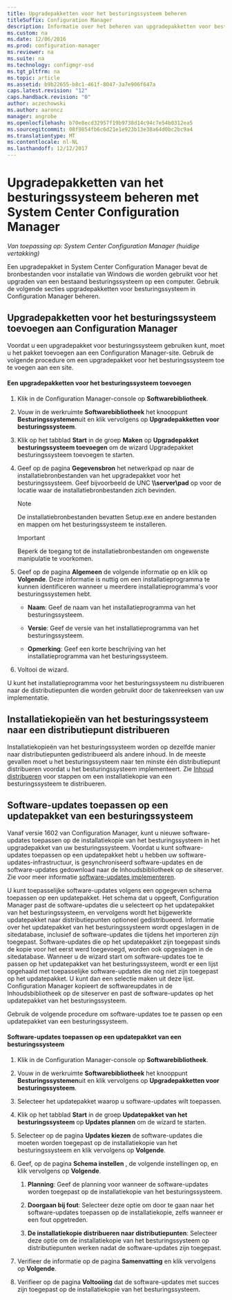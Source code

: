 ```yaml
---
title: Upgradepakketten voor het besturingssysteem beheren
titleSuffix: Configuration Manager
description: Informatie over het beheren van upgradepakketten voor besturingssysteem in System Center Configuration Manager.
ms.custom: na
ms.date: 12/06/2016
ms.prod: configuration-manager
ms.reviewer: na
ms.suite: na
ms.technology: configmgr-osd
ms.tgt_pltfrm: na
ms.topic: article
ms.assetid: b9b22655-b8c1-461f-8047-3a7e906f647a
caps.latest.revision: "12"
caps.handback.revision: "0"
author: aczechowski
ms.author: aaroncz
manager: angrobe
ms.openlocfilehash: b70e8ecd32957f19b9738d14c94c7e54b0312ea5
ms.sourcegitcommit: 08f9854fb6c6d21e1e923b13e38a64d0bc2bc9a4
ms.translationtype: MT
ms.contentlocale: nl-NL
ms.lasthandoff: 12/12/2017
---
```

# <a name="manage-operating-system-upgrade-packages-with-system-center-configuration-manager"></a>Upgradepakketten van het besturingssysteem beheren met System Center Configuration Manager

*Van toepassing op: System Center Configuration Manager (huidige vertakking)*

Een upgradepakket in System Center Configuration Manager bevat de bronbestanden voor installatie van Windows die worden gebruikt voor het upgraden van een bestaand besturingssysteem op een computer. Gebruik de volgende secties upgradepakketten voor besturingssysteem in Configuration Manager beheren.

##  <a name="BKMK_AddOSUpgradePkgs"></a> Upgradepakketten voor het besturingssysteem toevoegen aan Configuration Manager  
 Voordat u een upgradepakket voor besturingssysteem gebruiken kunt, moet u het pakket toevoegen aan een Configuration Manager-site. Gebruik de volgende procedure om een upgradepakket voor het besturingssysteem toe te voegen aan een site.  

#### <a name="to-add-an-operating-system-upgrade-package"></a>Een upgradepakketten voor het besturingssysteem toevoegen  

1.  Klik in de Configuration Manager-console op **Softwarebibliotheek**.  

2.  Vouw in de werkruimte **Softwarebibliotheek** het knooppunt **Besturingssystemen**uit en klik vervolgens op **Upgradepakketten voor besturingssysteem**.  

3.  Klik op het tabblad **Start** in de groep **Maken** op **Upgradepakket besturingssysteem toevoegen** om de wizard Upgradepakket besturingssysteem toevoegen te starten.  

4.  Geef op de pagina **Gegevensbron** het netwerkpad op naar de installatiebronbestanden van het upgradepakket voor het besturingssysteem. Geef bijvoorbeeld de UNC **\\\server\pad** op voor de locatie waar de installatiebronbestanden zich bevinden.  

    > [!NOTE]  
    >  De installatiebronbestanden bevatten Setup.exe en andere bestanden en mappen om het besturingssysteem te installeren.  

    > [!IMPORTANT]  
    >  Beperk de toegang tot de installatiebronbestanden om ongewenste manipulatie te voorkomen.  

5.  Geef op de pagina **Algemeen** de volgende informatie op en klik op **Volgende**. Deze informatie is nuttig om een installatieprogramma te kunnen identificeren wanneer u meerdere installatieprogramma's voor besturingssystemen hebt.  

    -   **Naam**: Geef de naam van het installatieprogramma van het besturingssysteem.  

    -   **Versie**: Geef de versie van het installatieprogramma van het besturingssysteem.  

    -   **Opmerking**: Geef een korte beschrijving van het installatieprogramma van het besturingssysteem.  

6.  Voltooi de wizard.  

 U kunt het installatieprogramma voor het besturingssysteem nu distribueren naar de distributiepunten die worden gebruikt door de takenreeksen van uw implementatie.  

##  <a name="BKMK_DistributeBootImages"></a> Installatiekopieën van het besturingssysteem naar een distributiepunt distribueren  
 Installatiekopieën van het besturingssysteem worden op dezelfde manier naar distributiepunten gedistribueerd als andere inhoud. In de meeste gevallen moet u het besturingssysteem naar ten minste één distributiepunt distribueren voordat u het besturingssysteem implementeert. Zie [Inhoud distribueren](../../core/servers/deploy/configure/deploy-and-manage-content.md#bkmk_distribute) voor stappen om een installatiekopie van een besturingssysteem te distribueren.  

##  <a name="BKMK_OSUpgradePkgApplyUpdates"></a> Software-updates toepassen op een updatepakket van een besturingssysteem  
 Vanaf versie 1602 van Configuration Manager, kunt u nieuwe software-updates toepassen op de installatiekopie van het besturingssysteem in het upgradepakket van uw besturingssysteem. Voordat u kunt software-updates toepassen op een updatepakket hebt u hebben uw software-updates-infrastructuur, is gesynchroniseerd software-updates en de software-updates gedownload naar de Inhoudsbibliotheek op de siteserver. Zie voor meer informatie [software-updates implementeren](../../sum/deploy-use/deploy-software-updates.md).  

 U kunt toepasselijke software-updates volgens een opgegeven schema toepassen op een updatepakket. Het schema dat u opgeeft, Configuration Manager past de software-updates die u selecteert op het updatepakket van het besturingssysteem, en vervolgens wordt het bijgewerkte updatepakket naar distributiepunten optioneel gedistribueerd. Informatie over het updatepakket van het besturingssysteem wordt opgeslagen in de sitedatabase, inclusief de software-updates die tijdens het importeren zijn toegepast. Software-updates die op het updatepakket zijn toegepast sinds de kopie voor het eerst werd toegevoegd, worden ook opgeslagen in de sitedatabase. Wanneer u de wizard start om software-updates toe te passen op het updatepakket van het besturingssysteem, wordt er een lijst opgehaald met toepasselijke software-updates die nog niet zijn toegepast op het updatepakket. U kunt dan een selectie maken uit deze lijst. Configuration Manager kopieert de softwareupdates in de Inhoudsbibliotheek op de siteserver en past de software-updates op het updatepakket van het besturingssysteem.  

 Gebruik de volgende procedure om software-updates toe te passen op een updatepakket van een besturingssysteem.  

#### <a name="to-apply-software-updates-to-an-operating-system-upgrade-package"></a>Software-updates toepassen op een updatepakket van een besturingssysteem  

1.  Klik in de Configuration Manager-console op **Softwarebibliotheek**.  

2.  Vouw in de werkruimte **Softwarebibliotheek** het knooppunt **Besturingssystemen**uit en klik vervolgens op **Upgradepakketten voor besturingssysteem**.  

3.  Selecteer het updatepakket waarop u software-updates wilt toepassen.  

4.  Klik op het tabblad **Start** in de groep **Updatepakket van het besturingssysteem** op **Updates plannen** om de wizard te starten.  

5.  Selecteer op de pagina **Updates kiezen** de software-updates die moeten worden toegepast op de installatiekopie van het besturingssysteem en klik vervolgens op **Volgende**.  

6.  Geef, op de pagina **Schema instellen** , de volgende instellingen op, en klik vervolgens op **Volgende**.  

    1.  **Planning**: Geef de planning voor wanneer de software-updates worden toegepast op de installatiekopie van het besturingssysteem.  

    2.  **Doorgaan bij fout**:  Selecteer deze optie om door te gaan naar het software-updates toepassen op de installatiekopie, zelfs wanneer er een fout opgetreden.  

    3.  **De installatiekopie distribueren naar distributiepunten**: Selecteer deze optie om de installatiekopie van het besturingssysteem op distributiepunten werken nadat de software-updates zijn toegepast.  

7.  Verifieer de informatie op de pagina **Samenvatting** en klik vervolgens op **Volgende**.  

8.  Verifieer op de pagina **Voltooiing** dat de software-updates met succes zijn toegepast op de installatiekopie van het besturingssysteem.  
